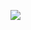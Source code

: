![](https://media.githubusercontent.com/media/dyzz/dyzz.github.io/master/images/CombatAbilityDoubleStrike.png)